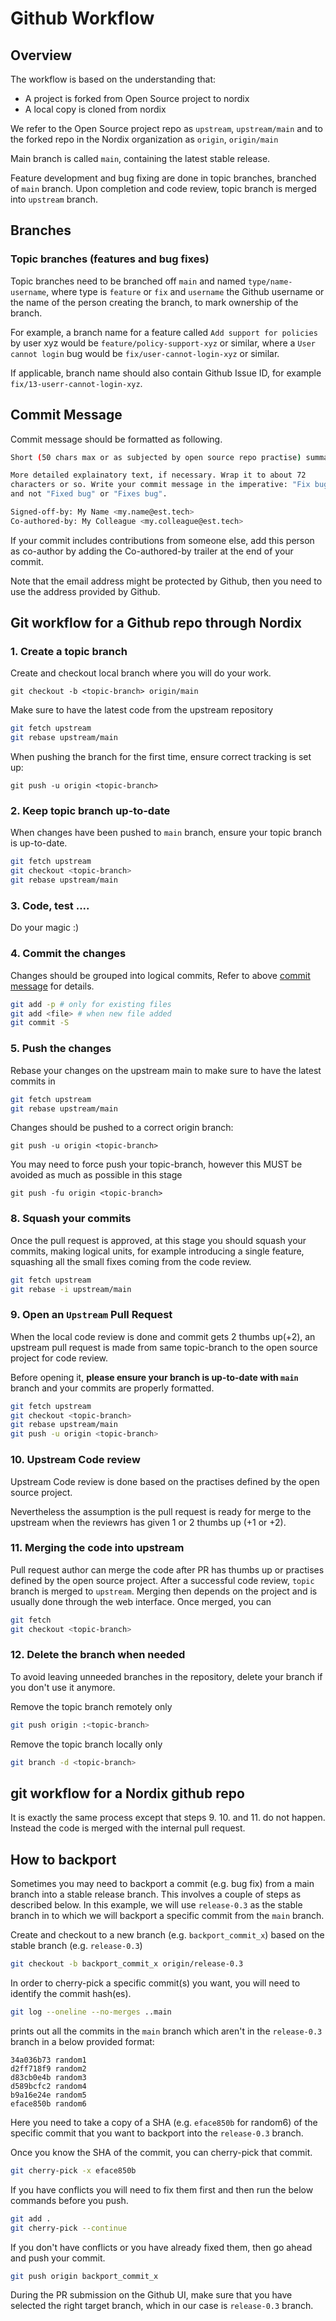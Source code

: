 # Github Workflow

## Overview

The workflow is based on the understanding that:

- A project is forked from Open Source project to nordix
- A local copy is cloned from nordix

We refer to the Open Source project repo as `upstream`, `upstream/main`
and to the forked repo in the Nordix organization as `origin`,
`origin/main`

Main branch is called `main`, containing the latest stable release.

Feature development and bug fixing are done in topic branches, branched
of `main` branch. Upon completion and code review, topic branch is
merged into `upstream` branch.

## Branches

### Topic branches (features and bug fixes)

Topic branches need to be branched off `main` and named
`type/name-username`, where  type is `feature` or `fix` and `username`
the Github username or the name of the person creating the branch, to
mark ownership of the branch.

For example, a branch name for a feature called `Add support for
policies` by user xyz would be `feature/policy-support-xyz` or similar,
where a `User cannot login` bug would be `fix/user-cannot-login-xyz` or
similar.

If applicable, branch name should also contain Github Issue ID, for
example `fix/13-userr-cannot-login-xyz`.

## Commit Message

Commit message should be formatted as following.

```sh
Short (50 chars max or as subjected by open source repo practise) summary

More detailed explainatory text, if necessary. Wrap it to about 72
characters or so. Write your commit message in the imperative: "Fix bug"
and not "Fixed bug" or "Fixes bug".

Signed-off-by: My Name <my.name@est.tech>
Co-authored-by: My Colleague <my.colleague@est.tech>
```

If your commit includes contributions from someone else, add this person as
co-author by adding the Co-authored-by trailer at the end of your commit.

Note that the email address might be protected by Github, then you need to
use the address provided by Github.

## Git workflow for a Github repo through Nordix

### 1. Create a topic branch

Create and checkout local branch where you will do your work.

`git checkout -b <topic-branch> origin/main`

Make sure to have the latest code from the upstream repository

```sh
git fetch upstream
git rebase upstream/main
```

When pushing the branch for the first time, ensure correct tracking is set up:

`git push -u origin <topic-branch>`

### 2. Keep topic branch up-to-date

When changes have been pushed to `main` branch, ensure your topic branch is up-to-date.

```sh
git fetch upstream
git checkout <topic-branch>
git rebase upstream/main
```

<!-- markdownlint-disable MD026 -->
### 3. Code, test ....
<!-- markdownlint-enable MD026 -->

Do your magic :)

### 4. Commit the changes

Changes should be grouped into logical commits, Refer to above [commit
message](#commit-message) for details.

```sh
git add -p # only for existing files
git add <file> # when new file added
git commit -S
```

### 5. Push the changes

Rebase your changes on the upstream main to make sure
to have the latest commits in

```sh
git fetch upstream
git rebase upstream/main
```

Changes should be pushed to a correct origin branch:

`git push -u origin <topic-branch>`

You may need to force push your topic-branch, however this MUST be
avoided as much as possible in this stage

`git push -fu origin <topic-branch>`

### 8. Squash your commits

Once the pull request is approved, at this stage you should squash your commits,
making logical units, for example introducing a single feature, squashing all
the small fixes coming from the code review.

```sh
git fetch upstream
git rebase -i upstream/main
```

### 9. Open an `Upstream` Pull Request

When the local code review is done and commit gets 2 thumbs up(+2), an
upstream pull request is made from same topic-branch to the open source
project for code review.

Before opening it, **please ensure your branch is up-to-date with
`main`** branch and your commits are properly formatted.

```sh
git fetch upstream
git checkout <topic-branch>
git rebase upstream/main
git push -u origin <topic-branch>
```

### 10. Upstream Code review

Upstream Code review is done based on the practises defined by the open source project.

Nevertheless the assumption is the pull request is ready for merge to
the upstream when the reviewrs has given 1 or 2 thumbs up (+1 or +2).

### 11. Merging the code into upstream

Pull request author can merge the code after PR has thumbs up or practises
defined by the open source project. After a successful code review, `topic`
branch is merged to `upstream`. Merging then depends on the project and is
usually done through the web interface. Once merged, you can

```sh
git fetch
git checkout <topic-branch>
```

### 12. Delete the branch when needed

To avoid leaving unneeded branches in the repository, delete your branch if you
don't use it anymore.

Remove the topic branch remotely only

```sh
git push origin :<topic-branch>
```

Remove the topic branch locally only

```bash
git branch -d <topic-branch>
```

## git workflow for a Nordix github repo

It is exactly the same process except that steps 9. 10. and 11. do not happen.
Instead the code is merged with the internal pull request.

## How to backport

Sometimes you may need to backport a commit (e.g. bug fix) from a main
branch into a stable release branch. This involves a couple of steps as
described below. In this example, we will use `release-0.3` as the
stable branch in to which we will backport a specific commit from the
`main` branch.

Create and checkout to a new branch (e.g. `backport_commit_x`) based on
the stable branch (e.g. `release-0.3`)

```bash
git checkout -b backport_commit_x origin/release-0.3
```

In order to cherry-pick a specific commit(s) you want, you will need to
identify the commit hash(es).

```bash
git log --oneline --no-merges ..main
```

prints out all the commits in the `main` branch which aren't in the
`release-0.3` branch in a below provided format:

```text
34a036b73 random1
d2ff718f9 random2
d83cb0e4b random3
d589bcfc2 random4
b9a16e24e random5
eface850b random6
```

Here you need to take a copy of a SHA (e.g. `eface850b` for random6) of
the specific commit that you want to backport into the `release-0.3`
branch.

Once you know the SHA of the commit, you can cherry-pick that commit.

```bash
git cherry-pick -x eface850b
```

If you have conflicts you will need to fix them first and then run the
below commands before you push.

```bash
git add .
git cherry-pick --continue
```

If you don't have conflicts or you have already fixed them, then go
ahead and push your commit.

```bash
git push origin backport_commit_x
```

During the PR submission on the Github UI, make sure that you have
selected the right target branch, which in our case is `release-0.3`
branch.
